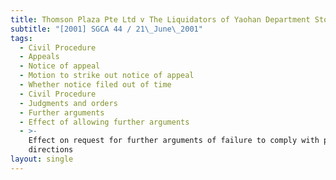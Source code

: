 ```yaml
---
title: Thomson Plaza Pte Ltd v The Liquidators of Yaohan Department Store Pte Ltd
subtitle: "[2001] SGCA 44 / 21\_June\_2001"
tags:
  - Civil Procedure
  - Appeals
  - Notice of appeal
  - Motion to strike out notice of appeal
  - Whether notice filed out of time
  - Civil Procedure
  - Judgments and orders
  - Further arguments
  - Effect of allowing further arguments
  - >-
    Effect on request for further arguments of failure to comply with practice
    directions
layout: single
---
```


